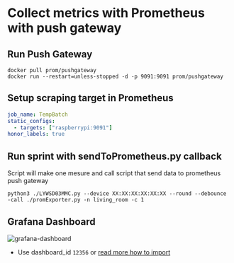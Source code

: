 # Collect metrics with Prometheus with push gateway

## Run Push Gateway

    docker pull prom/pushgateway
    docker run --restart=unless-stopped -d -p 9091:9091 prom/pushgateway

## Setup scraping target in Prometheus

```yaml
job_name: TempBatch
static_configs:
  - targets: ["raspberrypi:9091"]
honor_labels: true
```

## Run sprint with sendToPrometheus.py callback

Script will make one mesure and call script that send data to prometheus push gateway

    python3 ./LYWSD03MMC.py --device XX:XX:XX:XX:XX:XX --round --debounce -call ./promExporter.py -n living_room -c 1

## Grafana Dashboard

![grafana-dashboard](https://grafana.com/api/dashboards/12356/images/8223/image)

- Use dashboard_id `12356` or [read more how to import](https://grafana.com/grafana/dashboards/12356)
